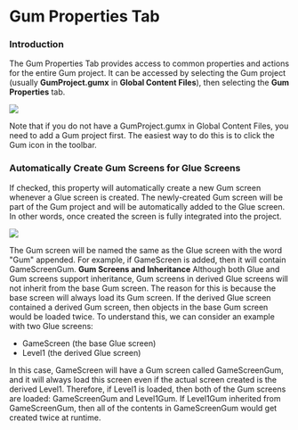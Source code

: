 # Gum Properties Tab

### Introduction

The Gum Properties Tab provides access to common properties and actions for the entire Gum project. It can be accessed by selecting the Gum project (usually **GumProject.gumx** in **Global Content Files**), then selecting the **Gum Properties** tab.

![](../.gitbook/assets/2020-07-img\_5f18e9ed6e06d.png)

Note that if you do not have a GumProject.gumx in Global Content Files, you need to add a Gum project first. The easiest way to do this is to click the Gum icon in the toolbar.

### Automatically Create Gum Screens for Glue Screens

If checked, this property will automatically create a new Gum screen whenever a Glue screen is created. The newly-created Gum screen will be part of the Gum project and will be automatically added to the Glue screen. In other words, once created the screen is fully integrated into the project.

![](../.gitbook/assets/2020-07-img\_5f18ec04232d4.png)

The Gum screen will be named the same as the Glue screen with the word "Gum" appended. For example, if GameScreen is added, then it will contain GameScreenGum. **Gum Screens and Inheritance** Although both Glue and Gum screens support inheritance, Gum screens in derived Glue screens will not inherit from the base Gum screen. The reason for this is because the base screen will always load its Gum screen. If the derived Glue screen contained a derived Gum screen, then objects in the base Gum screen would be loaded twice. To understand this, we can consider an example with two Glue screens:

* GameScreen (the base Glue screen)
* Level1 (the derived Glue screen)

In this case, GameScreen will have a Gum screen called GameScreenGum, and it will always load this screen even if the actual screen created is the derived Level1. Therefore, if Level1 is loaded, then both of the Gum screens are loaded: GameScreenGum and Level1Gum. If Level1Gum inherited from GameScreenGum, then all of the contents in GameScreenGum would get created twice at runtime.
